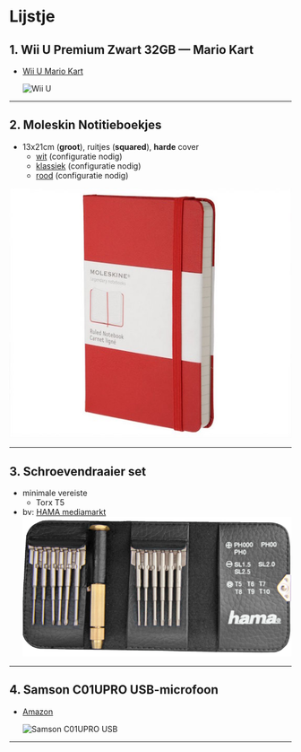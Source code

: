# Lijstje

## 1. Wii U Premium Zwart 32GB — Mario Kart
- [Wii U Mario Kart](https://www.nintendo.be/nl/Wii-U/Het-systeem/Systeembundels/Systeembundels-663024.html)

	![Wii U](http://techgeek.com.au/wp-content/uploads/2014/04/MARIO-KART-8-PREMIUM-PACK.jpg)

<hr />
 
## 2. Moleskin Notitieboekjes
- 13x21cm (**groot**), ruitjes (**squared**), **harde** cover
	- [wit](https://store.moleskine.com/bel/notebooks/notebooks/white-notebook/p3?lang=en-gb&ic=HCWzoA%3D%3D&vid=37) (configuratie nodig)
	- [klassiek](https://store.moleskine.com/bel/notebooks/notebooks/classic-notebook/p1?lang=en-gb&ic=Ep5PYg%3D%3D) (configuratie nodig)
	- [rood](https://store.moleskine.com/bel/notebooks/notebooks/hard-cover-coloured-notebook/p2?lang=en-gb&ic=wwsk7w%3D%3D&vid=7) (configuratie nodig)

![Moleskin notitieboekjes](./moleskin.jpg)

<hr />

## 3. Schroevendraaier set

- minimale vereiste
	- Torx T5
- bv: [HAMA mediamarkt](http://www.mediamarkt.be/mcs/product/HAMA-39694-Mini-schroevendraaier-set-Televisie-%26-Audio-Buy-online-at-MediaMarkt,98952,502728,652331.html?langId=-17)
![HAMA miniset](hama.png)

<hr />

## 4. Samson C01UPRO USB-microfoon
- [Amazon](http://www.amazon.de/Samson-SAC01UPRO-C01UPRO-USB-Mikrofon/dp/B00HXE4BYW/ref=sr_1_fkmr2_1?ie=UTF8&qid=1426413366&sr=8-1-fkmr2&keywords=Samson+CO1U+Pro)

	![Samson C01UPRO USB](http://ecx.images-amazon.com/images/I/71bL6PeKtHL._SY450_.jpg)

<hr />
